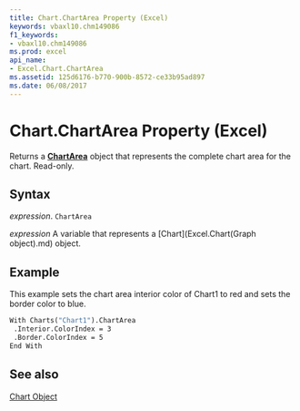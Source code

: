 ```yaml
---
title: Chart.ChartArea Property (Excel)
keywords: vbaxl10.chm149086
f1_keywords:
- vbaxl10.chm149086
ms.prod: excel
api_name:
- Excel.Chart.ChartArea
ms.assetid: 125d6176-b770-900b-8572-ce33b95ad897
ms.date: 06/08/2017
---
```



# Chart.ChartArea Property (Excel)

Returns a  **[ChartArea](Excel.ChartArea(object).md)** object that represents the complete chart area for the chart. Read-only.


## Syntax

 _expression_. `ChartArea`

 _expression_ A variable that represents a [Chart](Excel.Chart(Graph object).md) object.


## Example

This example sets the chart area interior color of Chart1 to red and sets the border color to blue.


```vb
With Charts("Chart1").ChartArea 
 .Interior.ColorIndex = 3 
 .Border.ColorIndex = 5 
End With
```


## See also


[Chart Object](Excel.Chart(object).md)

